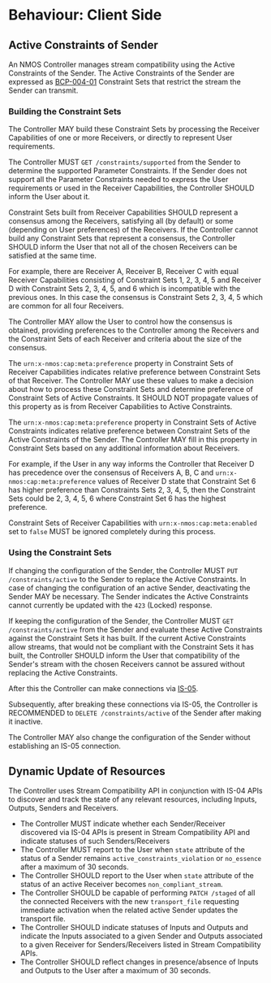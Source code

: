 # Behaviour: Client Side

## Active Constraints of Sender

An NMOS Controller manages stream compatibility using the Active Constraints of the Sender.
The Active Constraints of the Sender are expressed as [BCP-004-01][] Constraint Sets that restrict the stream the Sender can transmit.

### Building the Constraint Sets

The Controller MAY build these Constraint Sets by processing the Receiver Capabilities of one or more Receivers, or directly to represent User requirements.

The Controller MUST `GET /constraints/supported` from the Sender to determine the supported Parameter Constraints.
If the Sender does not support all the Parameter Constraints needed to express the User requirements or used in the Receiver Capabilities, the Controller SHOULD inform the User about it.

Constraint Sets built from Receiver Capabilities SHOULD represent a consensus among the Receivers, satisfying all (by default) or some (depending on User preferences) of the Receivers.
If the Controller cannot build any Constraint Sets that represent a consensus, the Controller SHOULD inform the User that not all of the chosen Receivers can be satisfied at the same time.

For example, there are Receiver A, Receiver B, Receiver C with equal Receiver Capabilities consisting of Constraint Sets 1, 2, 3, 4, 5 and Receiver D with Constraint Sets 2, 3, 4, 5, and 6 which is incompatible with the previous ones.
In this case the consensus is Constraint Sets 2, 3, 4, 5 which are common for all four Receivers.

The Controller MAY allow the User to control how the consensus is obtained, providing preferences to the Controller among the Receivers and the Constraint Sets of each Receiver and criteria about the size of the consensus.

The `urn:x-nmos:cap:meta:preference` property in Constraint Sets of Receiver Capabilities indicates relative preference between Constraint Sets of that Receiver.
The Controller MAY use these values to make a decision about how to process these Constraint Sets and determine preference of Constraint Sets of Active Constraints.
It SHOULD NOT propagate values of this property as is from Receiver Capabilities to Active Constraints.

The `urn:x-nmos:cap:meta:preference` property in Constraint Sets of Active Constraints indicates relative preference between Constraint Sets of the Active Constraints of the Sender.
The Controller MAY fill in this property in Constraint Sets based on any additional information about Receivers.

For example, if the User in any way informs the Controller that Receiver D has precedence over the consensus of Receivers A, B, C and `urn:x-nmos:cap:meta:preference` values of Receiver D state that Constraint Set 6 has higher preference than Constraints Sets 2, 3, 4, 5, then the Constraint Sets could be 2, 3, 4, 5, 6 where Constraint Set 6 has the highest preference.

Constraint Sets of Receiver Capabilities with `urn:x-nmos:cap:meta:enabled` set to `false` MUST be ignored completely during this process.

### Using the Constraint Sets

If changing the configuration of the Sender, the Controller MUST `PUT /constraints/active` to the Sender to replace the Active Constraints.
In case of changing the configuration of an active Sender, deactivating the Sender MAY be necessary.
The Sender indicates the Active Constraints cannot currently be updated with the `423` (Locked) response.

If keeping the configuration of the Sender, the Controller MUST `GET /constraints/active` from the Sender and evaluate these Active Constraints against the Constraint Sets it has built.
If the current Active Constraints allow streams, that would not be compliant with the Constraint Sets it has built, the Controller SHOULD inform the User that compatibility of the Sender's stream with the chosen Receivers cannot be assured without replacing the Active Constraints.

After this the Controller can make connections via [IS-05][].

Subsequently, after breaking these connections via IS-05, the Controller is RECOMMENDED to `DELETE /constraints/active` of the Sender after making it inactive.

The Controller MAY also change the configuration of the Sender without establishing an IS-05 connection.

## Dynamic Update of Resources

The Controller uses Stream Compatibility API in conjunction with IS-04 APIs to discover and track the state of any relevant resources, including Inputs, Outputs, Senders and Receivers.

* The Controller MUST indicate whether each Sender/Receiver discovered via IS-04 APIs is present in Stream Compatibility API and indicate statuses of such Senders/Receivers
* The Controller MUST report to the User when `state` attribute of the status of a Sender remains `active_constraints_violation` or `no_essence` after a maximum of 30 seconds.
* The Controller SHOULD report to the User when `state` attribute of the status of an active Receiver becomes `non_compliant_stream`.
* The Controller SHOULD be capable of performing `PATCH /staged` of all the connected Receivers with the new `transport_file` requesting immediate activation when the related active Sender updates the transport file.
* The Controller SHOULD indicate statuses of Inputs and Outputs and indicate the Inputs associated to a given Sender and Outputs associated to a given Receiver for Senders/Receivers listed in Stream Compatibility APIs.
* The Controller SHOULD reflect changes in presence/absence of Inputs and Outputs to the User after a maximum of 30 seconds.

[BCP-004-01]: https://specs.amwa.tv/bcp-004-01/
[IS-05]: https://specs.amwa.tv/is-05/
